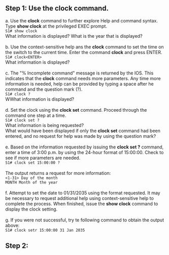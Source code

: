 ## Step 1: Use the clock command.
a. Use the **clock** command to further explore Help and command syntax. Type **show clock** at the privileged EXEC prompt.<br>
`S1# show clock`<br>
What information is displayed? What is the year that is displayed?<br><br>
b. Use the context-sensitive help ans the **clock** command to set the time on the switch to the current time. Enter the command **clock** and press ENTER.<br>
`S1# clock<ENTER>`<br>
What information is displayed?<br><br>
c. The "% Incomplete command" message is returned by the IOS. This indicates that the **clock** command needs more parameters. Any time more information is needed, help can be provided by typing a space after he command and the question mark (?).<br>
`S1# clock ?`<br>
WWhat information is displayed?<br><br>
d. Set the clock using the **clock set** command. Proceed through the command one step at a time.<br>
`S1# clock set ?`<br>
What information is being requested?<br>
What would have been displayed if only the **clock set** command had been entered, and no request for help was made by using the question mark?<br><br>
e. Based on the information requested by issuing the **clock set ?** command, enter a time of 3:00 p.m. by using the 24-hour format of 15:00:00. Check to see if more parameters are needed.<br>
`S1# clock set 15:00:00 ?`<br><br>
The output returns a request for more information:<br>
`<1-31> Day of the month`<br>
`MONTH Month of the year`<br><br>
f. Attempt to set the date to 01/31/2035 using the format requested. It may be necessary to request additional help using context-sensitive help to complete the process. When finished, issue the **show clock** command to display the clock setting.<br><br>
g. If you were not successful, try te following command to obtain the output above:<br>
`S1# clock setr 15:00:00 31 Jan 2035`
## Step 2:

